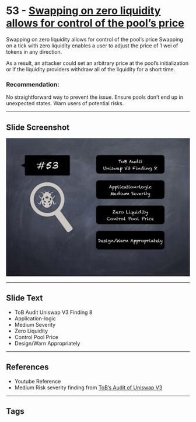 
# 53 - [Swapping on zero liquidity allows for control of the pool’s price](./Swapping%20on%20zero%20liquidity%20allows%20for%20control%20of%20the%20pool’s%20price.md)

Swapping on zero liquidity allows for control of the pool’s price Swapping on a tick with zero liquidity enables a user to adjust the price of 1 wei of tokens in any direction.

As a result, an attacker could set an arbitrary price at the pool’s initialization or if the liquidity providers withdraw all of the liquidity for a short time.

### Recommendation:
No straightforward way to prevent the issue. Ensure pools don’t end up in unexpected states. Warn users of potential risks.
___
## Slide Screenshot
![053.png](../../images/7.%20Audit%20Findings%20101/053.png)
___
## Slide Text
- ToB Audit Uniswap V3 Finding 8
- Application-logic
- Medium Severity
- Zero Liquidity
- Control Pool Price
- Design/Warn Appropriately
___
## References
- Youtube Reference
- Medium Risk severity finding from [ToB’s Audit of Uniswap V3](https://github.com/Uniswap/uniswap-v3-core/blob/main/audits/tob/audit.pdf)
___
## Tags
